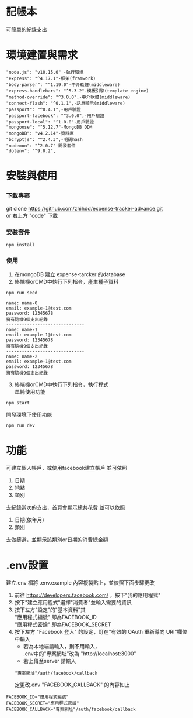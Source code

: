 # 記帳本
可簡單的紀錄支出

# 環境建置與需求
```
"node.js": "v10.15.0" -執行環境  
"express": "^4.17.1"-框架(framwork)  
"body-parser": "^1.19.0"-中介軟體(middleware)  
"express-handlebars": "^5.3.2"-模板引擎(template engine)  
"method-override": "^3.0.0",-中介軟體(middleware)  
"connect-flash": "^0.1.1",-訊息顯示(middleware)  
"passport": "^0.4.1",-用戶驗證  
"passport-facebook": "^3.0.0",-用戶驗證  
"passport-local": "^1.0.0"-用戶驗證  
"mongoose": "^5.12.7"-MongoDB ODM  
"mongoDB": "v4.2.14"-資料庫  
"bcryptjs": "^2.4.3",-明碼hash  
"nodemon": "^2.0.7"-開發套件  
"dotenv": "^9.0.2",
```
# 安裝與使用
### 下載專案
git clone https://github.com/zhihdd/expense-tracker-advance.git  
or
右上方 "code" 下載

### 安裝套件
```
npm install
```
### 使用
1. 在mongoDB 建立 expense-tarcker 的database
2. 終端機orCMD中執行下列指令，產生種子資料
```
npm run seed
```
```
name: name-0
email: example-1@test.com
password: 12345678
擁有隨機9個支出紀錄
------------------------------
name: name-1
email: example-1@test.com
password: 12345678
擁有隨機9個支出紀錄
------------------------------
name: name-2
email: example-1@test.com
password: 12345678
擁有隨機9個支出紀錄
```
3. 終端機orCMD中執行下列指令，執行程式 <br>
單純使用功能
```
npm start
```
開發環境下使用功能
```
npm run dev
```

# 功能
可建立個人帳戶，或使用facebook建立帳戶
並可依照
1. 日期
2. 地點
3. 類別

  去紀錄當次的支出，首頁會顯示總共花費
  並可以依照
1. 日期(依年月)
2. 類別

  去做篩選，並顯示該類別or日期的消費總金額

# .env設置
建立.env 檔將 .env.example 內容複製貼上，並依照下面步驟更改
1. 前往 https://developers.facebook.com/ ，按下"我的應用程式"
2. 按下"建立應用程式"選擇"消費者"並輸入需要的資訊
3. 按下左方"設定"的"基本資料"其   
"應用程式編號" 即為FACEBOOK_ID  
"應用程式密鑰" 即為FACEBOOK_SECRET 
4. 按下左方 "Facebook 登入" 的設定，訂在"有效的 OAuth 重新導向 URI"欄位中輸入
    * 若為本地端請輸入，則不用輸入，  
    .env中的"專案網址"改為 "http://localhost:3000"
    * 若上傳至server 請輸入 
    ``` 
    "專案網址"/auth/facebook/callback
    ```
    定更改.env "FACEBOOK_CALLBACK" 的內容如上
```
FACEBOOK_ID="應用程式編號"  
FACEBOOK_SECRET="應用程式密鑰"
FACEBOOK_CALLBACK="專案網址"/auth/facebook/callback
```